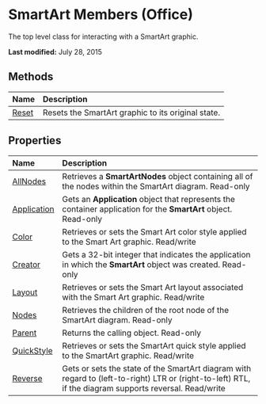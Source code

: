
# SmartArt Members (Office)
The top level class for interacting with a SmartArt graphic.

 **Last modified:** July 28, 2015


## Methods



|**Name**|**Description**|
|:-----|:-----|
| [Reset](dfb13f58-b5bc-4b38-25ec-20e76380f7eb.md)|Resets the SmartArt graphic to its original state.|

## Properties



|**Name**|**Description**|
|:-----|:-----|
| [AllNodes](8562a464-61dd-e019-9f44-89ade4703589.md)|Retrieves a  **SmartArtNodes** object containing all of the nodes within the SmartArt diagram. Read-only|
| [Application](43c6690b-1847-48ee-23e7-d20b73ea9969.md)|Gets an  **Application** object that represents the container application for the **SmartArt** object. Read-only|
| [Color](65105010-9780-1b99-ef23-b924300bfccb.md)|Retrieves or sets the Smart Art color style applied to the Smart Art graphic. Read/write|
| [Creator](2a254a92-42e7-9af1-d6e3-0428dd1a6771.md)|Gets a 32-bit integer that indicates the application in which the  **SmartArt** object was created. Read-only|
| [Layout](5aa76408-9c49-2430-eaea-8893a341b106.md)|Retrieves or sets the Smart Art layout associated with the Smart Art graphic. Read/write|
| [Nodes](0495f433-9239-a3fc-e7e9-ec79bbcc75ec.md)|Retrieves the children of the root node of the SmartArt diagram. Read-only|
| [Parent](d3cf59dd-044d-222b-1232-8e10399a3c47.md)|Returns the calling object. Read-only|
| [QuickStyle](7f3f8f2f-0b41-4638-2ecc-dd6650f4e98e.md)|Retrieves or sets the SmartArt quick style applied to the SmartArt graphic. Read/write|
| [Reverse](e967a320-b314-f7b3-bd5a-ded5287a4fda.md)|Gets or sets the state of the SmartArt diagram with regard to (left-to-right) LTR or (right-to-left) RTL, if the diagram supports reversal. Read/write|

